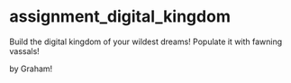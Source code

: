 # assignment_digital_kingdom
Build the digital kingdom of your wildest dreams! Populate it with fawning vassals!

by Graham!